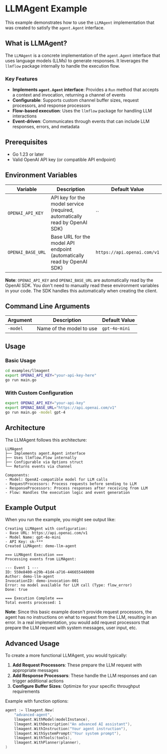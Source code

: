 # LLMAgent Example

This example demonstrates how to use the `LLMAgent` implementation that was created to satisfy the `agent.Agent` interface.

## What is LLMAgent?

The `LLMAgent` is a concrete implementation of the `agent.Agent` interface that uses language models (LLMs) to generate responses. It leverages the `llmflow` package internally to handle the execution flow.

### Key Features

- **Implements `agent.Agent` interface**: Provides a `Run` method that accepts a context and invocation, returning a channel of events
- **Configurable**: Supports custom channel buffer sizes, request processors, and response processors
- **Flow-based execution**: Uses the `llmflow` package for handling LLM interactions
- **Event-driven**: Communicates through events that can include LLM responses, errors, and metadata

## Prerequisites

- Go 1.23 or later
- Valid OpenAI API key (or compatible API endpoint)

## Environment Variables

| Variable | Description | Default Value |
|----------|-------------|---------------|
| `OPENAI_API_KEY` | API key for the model service (required, automatically read by OpenAI SDK) | `` |
| `OPENAI_BASE_URL` | Base URL for the model API endpoint (automatically read by OpenAI SDK) | `https://api.openai.com/v1` |

**Note**: `OPENAI_API_KEY` and `OPENAI_BASE_URL` are automatically read by the OpenAI SDK. You don't need to manually read these environment variables in your code. The SDK handles this automatically when creating the client.

## Command Line Arguments

| Argument | Description | Default Value |
|----------|-------------|---------------|
| `-model` | Name of the model to use | `gpt-4o-mini` |

## Usage

### Basic Usage

```bash
cd examples/llmagent
export OPENAI_API_KEY="your-api-key-here"
go run main.go
```

### With Custom Configuration

```bash
export OPENAI_API_KEY="your-api-key"
export OPENAI_BASE_URL="https://api.openai.com/v1"
go run main.go -model gpt-4
```

## Architecture

The LLMAgent follows this architecture:

```
LLMAgent
├── Implements agent.Agent interface
├── Uses llmflow.Flow internally
├── Configurable via Options struct
└── Returns events via channel

Components:
- Model: OpenAI-compatible model for LLM calls
- RequestProcessors: Process requests before sending to LLM
- ResponseProcessors: Process responses after receiving from LLM
- Flow: Handles the execution logic and event generation
```

## Example Output

When you run the example, you might see output like:

```
Creating LLMAgent with configuration:
- Base URL: https://api.openai.com/v1
- Model Name: gpt-4o-mini
- API Key: sk-***
Created LLMAgent: demo-llm-agent

=== LLMAgent Execution ===
Processing events from LLMAgent:

--- Event 1 ---
ID: 550e8400-e29b-41d4-a716-446655440000
Author: demo-llm-agent
InvocationID: demo-invocation-001
Error: no model available for LLM call (Type: flow_error)
Done: true

=== Execution Complete ===
Total events processed: 1
```

**Note**: Since this basic example doesn't provide request processors, the agent has no instructions on what to request from the LLM, resulting in an error. In a real implementation, you would add request processors that prepare the LLM request with system messages, user input, etc.

## Advanced Usage

To create a more functional LLMAgent, you would typically:

1. **Add Request Processors**: These prepare the LLM request with appropriate messages
2. **Add Response Processors**: These handle the LLM responses and can trigger additional actions
3. **Configure Buffer Sizes**: Optimize for your specific throughput requirements

Example with function options:

```go
agent := llmagent.New(
    "advanced-agent",
    llmagent.WithModel(modelInstance),
    llmagent.WithDescription("An advanced AI assistant"),
    llmagent.WithInstruction("Your agent instruction"),
    llmagent.WithSystemPrompt("Your system prompt"),
    llmagent.WithTools(tools),
    llmagent.WithPlanner(planner),
)
```
